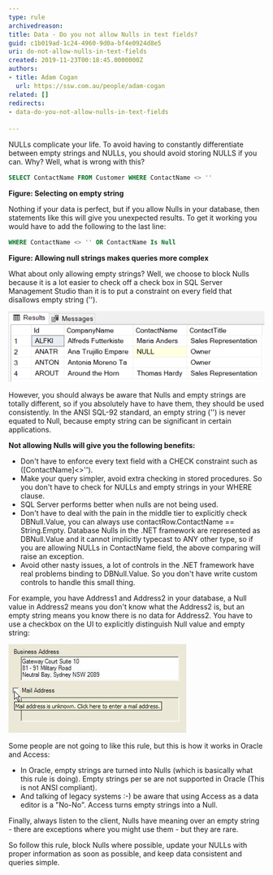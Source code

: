 ```yaml
---
type: rule
archivedreason: 
title: Data - Do you not allow Nulls in text fields?
guid: c1b019ad-1c24-4960-9d0a-bf4e0924d8e5
uri: do-not-allow-nulls-in-text-fields
created: 2019-11-23T00:18:45.0000000Z
authors:
- title: Adam Cogan
  url: https://ssw.com.au/people/adam-cogan
related: []
redirects:
- data-do-you-not-allow-nulls-in-text-fields

---
```


NULLs complicate your life. To avoid having to constantly differentiate between empty strings and NULLs, you should avoid storing NULLS if you can.
Why? Well, what is wrong with this?

<!--endintro-->

```sql
SELECT ContactName FROM Customer WHERE ContactName <> ''
```
**Figure: Selecting on empty string** 

Nothing if your data is perfect, but if you allow Nulls in your database, then statements like this will give you unexpected results. To get it working you would have to add the following to the last line:

```sql
WHERE ContactName <> '' OR ContactName Is Null
```
**Figure: Allowing null strings makes queries more complex**

What about only allowing empty strings? Well, we choose to block Nulls because it is a lot easier to check off a check box in SQL Server Management Studio than it is to put a constraint on every field that disallows empty string ('').

![Figure: Don't allow Nulls](/rules/do-not-allow-nulls-in-text-fields/SqlTableWithNullValue.PNG)  

However, you should always be aware that Nulls and empty strings are totally different, so if you absolutely have to have them, they should be used consistently. In the ANSI SQL-92 standard, an empty string ('') is never equated to Null, because empty string can be significant in certain applications.

**Not allowing Nulls will give you the following benefits:**

* Don't have to enforce every text field with a CHECK constraint such as ([ContactName]&lt;&gt;'').
* Make your query simpler, avoid extra checking in stored procedures. So you don't have to check for NULLs and empty strings in your WHERE clause.
* SQL Server performs better when nulls are not being used.
* Don't have to deal with the pain in the middle tier to explicitly check DBNull.Value, you can always use contactRow.ContactName == String.Empty. Database Nulls in the .NET framework are represented as DBNull.Value and it cannot implicitly typecast to ANY other type, so if you are allowing NULLs in ContactName field, the above comparing will raise an exception.
* Avoid other nasty issues, a lot of controls in the .NET framework have real problems binding to DBNull.Value. So you don't have write custom controls to handle this small thing.

For example, you have Address1 and Address2 in your database, a Null value in Address2 means you don't know what the Address2 is, but an empty string means you know there is no data for Address2. You have to use a checkbox on the UI to explicitly distinguish Null value and empty string:

![Figure: A check box is required if you want to allow user to use Null value on the UI](/rules/do-not-allow-nulls-in-text-fields/NullValueOnUI.jpg)  

Some people are not going to like this rule, but this is how it works in Oracle and Access:

* In Oracle, empty strings are turned into Nulls (which is basically what this rule is doing). Empty strings per se are not supported in Oracle (This is not ANSI compliant).
* And talking of legacy systems :-) be aware that using Access as a data editor is a "No-No". Access turns empty strings into a Null.

Finally, always listen to the client, Nulls have meaning over an empty string - there are exceptions where you might use them - but they are rare.

So follow this rule, block Nulls where possible, update your NULLs with proper information as soon as possible, and keep data consistent and queries simple.

